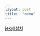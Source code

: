 ```yaml
---
layout: post
title:  "memo"
---
```


[jekyll설치](https://nolboo.github.io/blog/2013/10/15/free-blog-with-github-jekyll/)

